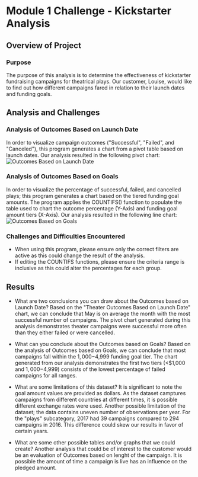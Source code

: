 # Module 1 Challenge - Kickstarter Analysis

## Overview of Project

### Purpose

The purpose of this analysis is to determine the effectiveness of kickstarter fundraising campaigns for theatrical plays. Our customer, Louise, would like to find out how different campaigns fared in relation to their launch dates and funding goals.

## Analysis and Challenges

### Analysis of Outcomes Based on Launch Date

In order to visualize campaign outcomes ("Successful", "Failed", and "Canceled"), this program generates a chart from a pivot table based on launch dates. Our analysis resulted in the following pivot chart:
![Outcomes Based on Launch Date](assets/images/Theater_Outcomes_vs_Launch.png)

### Analysis of Outcomes Based on Goals

In order to visualize the percentage of successful, failed, and cancelled plays; this program generates a chart based on the tiered funding goal amounts. The program applies the COUNTIFS() function to populate the table used to chart the outcome percentage (Y-Axis) and funding goal amount tiers (X-Axis). Our analysis resulted in the following line chart:
![Outcomes Based on Goals](assets/images/Outcomes_vs_Goals.png)

### Challenges and Difficulties Encountered

- When using this program, please ensure only the correct filters are active as this could change the result of the analysis.
- If editing the COUNTIFS functions, please ensure the criteria range is inclusive as this could alter the percentages for each group.

## Results

- What are two conclusions you can draw about the Outcomes based on Launch Date?
Based on the "Theater Outcomes Based on Launch Date" chart, we can conclude that May is on average the month with the most successful number of campaigns. The pivot chart generated during this analysis demonstrates theater campaigns were successful more often than they either failed or were cancelled.

- What can you conclude about the Outcomes based on Goals?
Based on the analysis of Outcomes based on Goals, we can conclude that most campaigns fall within the $1,000-$4,999 funding goal tier. The chart generated from our analysis demonstrates the first two tiers (<$1,000 and $1,000-$4,999) consists of the lowest percentage of failed campaigns for all ranges.

- What are some limitations of this dataset?
It is significant to note the goal amount values are provided as dollars. As the dataset camptures campaigns from different countries at different times, it is possible different exchange rates were used.
Another possible limitation of the dataset; the data contains uneven number of observations per year. For the "plays" subcategory, 2017 had 39 campaigns compared to 294 campaigns in 2016. This difference could skew our results in favor of certain years.

- What are some other possible tables and/or graphs that we could create?
Another analysis that could be of interest to the customer would be an evaluation of Outcomes based on lenght of the campaign. It is possible the amount of time a campaign is live has an influence on the pledged amount.

